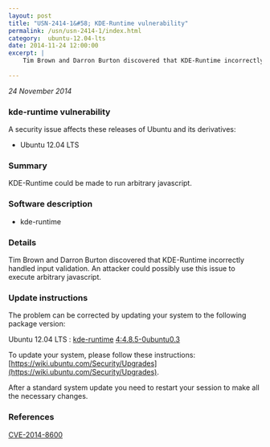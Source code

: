 ```yaml
---
layout: post
title: "USN-2414-1&#58; KDE-Runtime vulnerability"
permalink: /usn/usn-2414-1/index.html
category:  ubuntu-12.04-lts
date: 2014-11-24 12:00:00
excerpt: |
    Tim Brown and Darron Burton discovered that KDE-Runtime incorrectly handled input validation. An attacker could possibly use this issue to execute arbitrary javascript. 
    
--- 
```

 
 

*24 November 2014*

### kde-runtime vulnerability

A security issue affects these releases of Ubuntu and its derivatives:

* Ubuntu 12.04 LTS

### Summary

KDE-Runtime could be made to run arbitrary javascript. 

### Software description

* kde-runtime 

### Details

Tim Brown and Darron Burton discovered that KDE-Runtime incorrectly handled input validation. An attacker could possibly use this issue to execute arbitrary javascript. 

### Update instructions

The problem can be corrected by updating your system to the following package version:

Ubuntu 12.04 LTS
 : [kde-runtime](https://launchpad.net/ubuntu/+source/kde-runtime) <span> [4:4.8.5-0ubuntu0.3](https://launchpad.net/ubuntu/+source/kde-runtime/4:4.8.5-0ubuntu0.3) </span> 

To update your system, please follow these instructions: [https://wiki.ubuntu.com/Security/Upgrades](https://wiki.ubuntu.com/Security/Upgrades).

After a standard system update you need to restart your session to make all the necessary changes. 

### References

 
 [CVE-2014-8600](http://people.ubuntu.com/~ubuntu-security/cve/CVE-2014-8600)
 

